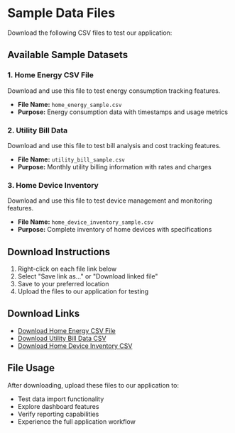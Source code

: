 # Sample Data Files

Download the following CSV files to test our application:

## Available Sample Datasets

### 1. Home Energy CSV File
Download and use this file to test energy consumption tracking features.
- **File Name:** `home_energy_sample.csv`
- **Purpose:** Energy consumption data with timestamps and usage metrics

### 2. Utility Bill Data
Download and use this file to test bill analysis and cost tracking features.
- **File Name:** `utility_bill_sample.csv`
- **Purpose:** Monthly utility billing information with rates and charges

### 3. Home Device Inventory
Download and use this file to test device management and monitoring features.
- **File Name:** `home_device_inventory_sample.csv`
- **Purpose:** Complete inventory of home devices with specifications

## Download Instructions

1. Right-click on each file link below
2. Select "Save link as..." or "Download linked file"
3. Save to your preferred location
4. Upload the files to our application for testing

## Download Links

- [Download Home Energy CSV File](./sample_data/home_energy_sample.csv)
- [Download Utility Bill Data CSV](./sample_data/utility_bill_sample.csv)
- [Download Home Device Inventory CSV](./sample_data/home_device_inventory_sample.csv)

## File Usage

After downloading, upload these files to our application to:
- Test data import functionality
- Explore dashboard features
- Verify reporting capabilities
- Experience the full application workflow
